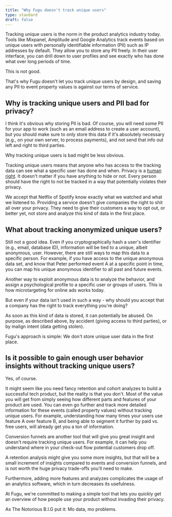 ```yaml
---
title: "Why Fugu doesn't track unique users"
type: standard
draft: false
---
```


Tracking unique users is the norm in the product analytics industry today. Tools like Mixpanel, Amplitude and Google Analytics track events based on unique users with personally identifiable information (PII) such as IP addresses by default. They allow you to store any PII freely. In their user interface, you can drill down to user profiles and see exactly who has done what over long periods of time.

This is not good.

That's why Fugu doesn't let you track unique users by design, and saving any PII to event property values is against our terms of service.

## Why is tracking unique users and PII bad for privacy?

I think it's obvious why storing PII is bad. Of course, you will need some PII for your app to work (such as an email address to create a user account), but you should make sure to only store this data if it's absolutely necessary (e.g., on your own server, to process payments), and not send that info out left and right to third parties.

Why tracking unique users is bad might be less obvious.

Tracking unique users means that anyone who has access to the tracking data can see what a specific user has done and when. Privacy is a [human right](https://www.un.org/en/about-us/universal-declaration-of-human-rights). It doesn't matter if you have anything to hide or not. Every person should have the right to not be tracked in a way that potentially violates their privacy.

We accept that Netflix of Spotify know exactly what we watched and what we listened to. Providing a service doesn't give companies the right to shit all over your privacy. They need to give their customers a way to opt out, or better yet, not store and analyze this kind of data in the first place.

## What about tracking anonymized unique users?

Still not a good idea. Even if you cryptographically hash a user's identifier (e.g., email, database ID), information will be tied to a unique, albeit anonymous, user. However, there are still ways to map this data to a specific person. For example, if you have access to the unique anonymous data set, and know that Peter performed event A at a specific point in time, you can map his unique anonymous identifier to all past and future events.

Another way to exploit anonymous data is to analyze the behavior, and assign a psychological profile to a specific user or groups of users. This is how microtargeting for online ads works today.

But even if your data isn't used in such a way - why should you accept that a company has the right to track everything you're doing?

As soon as this kind of data is stored, it can potentially be abused. On purpose, as described above, by accident (giving access to third parties), or by malign intent (data getting stolen).

Fugu's approach is simple: We don't store unique user data in the first place.

## Is it possible to gain enough user behavior insights without tracking unique users?

Yes, of course.

It might seem like you need fancy retention and cohort analyzes to build a successful tech product, but the reality is that you don't. Most of the value you will get from simply seeing how different parts and features of your product are used. You can even go further and track more detailed information for these events (called property values) without tracking unique users. For example, understanding how many times your users use feature A over feature B, and being able to segment it further by paid vs. free users, will already get you a ton of information.

Conversion funnels are another tool that will give you great insight and doesn't require tracking unique users. For example, it can help you understand where in your check-out flow potential customers drop off.

A retention analysis might give you some more insights, but that will be a small increment of insights compared to events and conversion funnels, and is not worth the huge privacy trade-offs you'll need to make.

Furthermore, adding more features and analyzes complicates the usage of an analytics software, which in turn decreases its usefulness.

At Fugu, we're committed to making a simple tool that lets you quickly get an overview of how people use your product without invading their privacy.

As The Notorious B.I.G put it: Mo data, mo problems.
